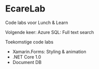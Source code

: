 # EcareLab
Code labs voor Lunch &amp; Learn

Volgende keer: Azure SQL: Full text search

Toekomstige code labs

-	Xamarin.Forms: Styling & animation
-	.NET Core 1.0
-	Document DB
